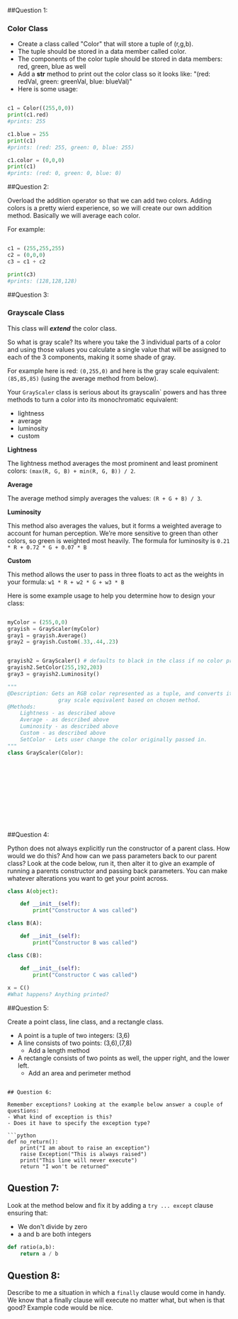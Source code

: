 ##Question 1:

### Color Class

- Create a class called "Color" that will store a tuple of (r,g,b). 
- The tuple should be stored in a data member called color.
- The components of the color tuple should be stored in data members: red, green, blue as well 
- Add a __str__ method to print out the color class so it looks like: "(red: redVal, green: greenVal, blue: blueVal)"
- Here is some usage:

```python

c1 = Color((255,0,0))
print(c1.red)
#prints: 255

c1.blue = 255
print(c1)
#prints: (red: 255, green: 0, blue: 255)

c1.color = (0,0,0)
print(c1)
#prints: (red: 0, green: 0, blue: 0)

```

##Question 2:

Overload the addition operator so that we can add two colors. Adding colors is a pretty wierd experience, so we will create our own addition method. Basically we will average each color. 

For example:

```python

c1 = (255,255,255)
c2 = (0,0,0)
c3 = c1 + c2

print(c3)
#prints: (128,128,128)
```

##Question 3:

### Grayscale Class

This class will ***extend*** the color class.

So what is gray scale? Its where you take the 3 individual parts of a color and using those values you calculate a single value that will be assigned to each of the 3 components, making it some shade of gray.
 
For example here is red: `(0,255,0)` and here is the gray scale equivalent: `(85,85,85)` (using the average method from below).

Your `GrayScaler` class is serious about its grayscalin` powers and has three methods to turn a color into its monochromatic equivalent:
- lightness
- average
- luminosity
- custom

**Lightness**

The lightness method averages the most prominent and least prominent colors: `(max(R, G, B) + min(R, G, B)) / 2`.

**Average**

The average method simply averages the values: `(R + G + B) / 3`.

**Luminosity**

This method also averages the values, but it forms a weighted average to account for human perception. We’re more sensitive to green than other colors, so green is weighted most heavily. The formula for luminosity is `0.21 * R + 0.72 * G + 0.07 * B`

**Custom**

This method allows the user to pass in three floats to act as the weights in your formula: `w1 * R + w2 * G + w3 * B`

Here is some example usage to help you determine how to design your class:

```python

myColor = (255,0,0)
grayish = GrayScaler(myColor)
gray1 = grayish.Average()
gray2 = grayish.Custom(.33,.44,.23)


grayish2 = GrayScaler() # defaults to black in the class if no color provided
grayish2.SetColor(255,192,203)
gray3 = grayish2.Luminosity()
```

```python
"""
@Description: Gets an RGB color represented as a tuple, and converts it to a 
				gray scale equivalent based on chosen method.
@Methods:
    Lightness - as described above
    Average - as described above
    Luminosity - as described above
    Custom - as described above
    SetColor - Lets user change the color originally passed in.
"""
class GrayScaler(Color):













```
##Question 4:

Python does not always explicitly run the constructor of a parent class. How would we do this? And how can we pass parameters back to our parent class? Look at the code below, run it, then alter it to give an example of running a parents constructor and passing back parameters. You can make whatever alterations you want to get your point across.

```python
class A(object):

    def __init__(self):
        print("Constructor A was called")

class B(A):

    def __init__(self):
        print("Constructor B was called")

class C(B):

    def __init__(self):
        print("Constructor C was called")
        
x = C()
#What happens? Anything printed?
```


##Question 5:

Create a point class, line class, and a rectangle class. 
- A point is a tuple of two integers: (3,6)
- A line consists of two points: (3,6),(7,8)
	- Add a length method 
- A rectangle consists of two points as well, the upper right, and the lower left.
	- Add an area and perimeter method













```

## Question 6:

Remember exceptions? Looking at the example below answer a couple of questions:
- What kind of exception is this? 
- Does it have to specify the exception type?

```python
def no_return():
	print("I am about to raise an exception") 
	raise Exception("This is always raised") 
	print("This line will never execute") 
	return "I won't be returned"
```


## Question 7:

Look at the method below and fix it by adding a `try ... except` clause ensuring that:
- We don't divide by zero
- a and b are both integers

```python
def ratio(a,b):
	return a / b

```

## Question 8:

Describe to me a situation in which a `finally` clause would come in handy. We know that a finally clause will execute no matter what, but when is that good? Example code would be nice.




